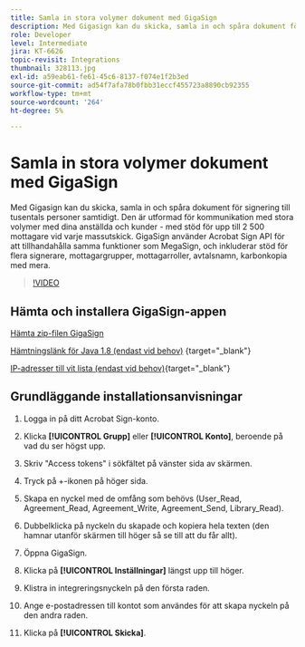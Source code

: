 ```yaml
---
title: Samla in stora volymer dokument med GigaSign
description: Med Gigasign kan du skicka, samla in och spåra dokument för signering till tusentals personer samtidigt
role: Developer
level: Intermediate
jira: KT-6626
topic-revisit: Integrations
thumbnail: 328113.jpg
exl-id: a59eab61-fe61-45c6-8137-f074e1f2b3ed
source-git-commit: ad54f7afa78b0fbb31eccf455723a8890cb92355
workflow-type: tm+mt
source-wordcount: '264'
ht-degree: 5%

---
```


# Samla in stora volymer dokument med GigaSign

Med Gigasign kan du skicka, samla in och spåra dokument för signering till tusentals personer samtidigt. Den är utformad för kommunikation med stora volymer med dina anställda och kunder - med stöd för upp till 2 500 mottagare vid varje massutskick. GigaSign använder Acrobat Sign API för att tillhandahålla samma funktioner som MegaSign, och inkluderar stöd för flera signerare, mottagargrupper, mottagarroller, avtalsnamn, karbonkopia med mera.

>[!VIDEO](https://video.tv.adobe.com/v/328113?quality=12&learn=on&hidetitle=true)

## Hämta och installera GigaSign-appen

[Hämta zip-filen GigaSign](https://documentcloud.adobe.com/link/track?uri=urn:aaid:scds:US:8975dbca-98d5-4e66-9164-d21163c91c7f)

[Hämtningslänk för Java 1.8 (endast vid behov)](https://www.oracle.com/java/technologies/javase/javase8-archive-downloads.html) {target="_blank"}

[IP-adresser till vit lista (endast vid behov)](https://helpx.adobe.com/se/sign/system-requirements.html#IPs){target="_blank"}

## Grundläggande installationsanvisningar

1. Logga in på ditt Acrobat Sign-konto.

1. Klicka **[!UICONTROL Grupp]** eller **[!UICONTROL Konto]**, beroende på vad du ser högst upp.

1. Skriv &quot;Access tokens&quot; i sökfältet på vänster sida av skärmen.

1. Tryck på +-ikonen på höger sida.

1. Skapa en nyckel med de omfång som behövs (User_Read, Agreement_Read, Agreement_Write, Agreement_Send, Library_Read).

1. Dubbelklicka på nyckeln du skapade och kopiera hela texten (den hamnar utanför skärmen till höger så se till att du får allt).

1. Öppna GigaSign.

1. Klicka på **[!UICONTROL Inställningar]** längst upp till höger.

1. Klistra in integreringsnyckeln på den första raden.

1. Ange e-postadressen till kontot som användes för att skapa nyckeln på den andra raden.

1. Klicka på **[!UICONTROL Skicka]**.
